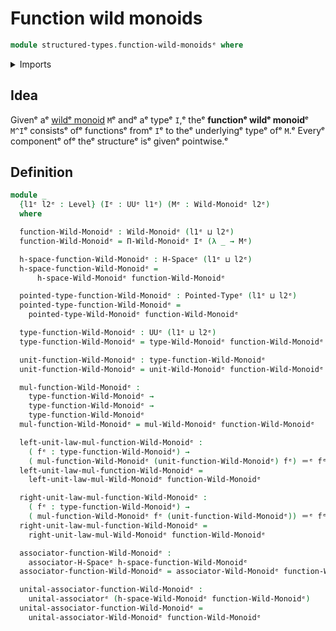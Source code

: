 # Function wild monoids

```agda
module structured-types.function-wild-monoidsᵉ where
```

<details><summary>Imports</summary>

```agda
open import foundation.identity-typesᵉ
open import foundation.universe-levelsᵉ

open import structured-types.dependent-products-wild-monoidsᵉ
open import structured-types.h-spacesᵉ
open import structured-types.pointed-typesᵉ
open import structured-types.wild-monoidsᵉ
```

</details>

## Idea

Givenᵉ aᵉ [wildᵉ monoid](structured-types.wild-monoids.mdᵉ) `M`ᵉ andᵉ aᵉ typeᵉ `I`,ᵉ theᵉ
**functionᵉ wildᵉ monoid**ᵉ `M^I`ᵉ consistsᵉ ofᵉ functionsᵉ fromᵉ `I`ᵉ to theᵉ underlyingᵉ
typeᵉ ofᵉ `M`.ᵉ Everyᵉ componentᵉ ofᵉ theᵉ structureᵉ isᵉ givenᵉ pointwise.ᵉ

## Definition

```agda
module _
  {l1ᵉ l2ᵉ : Level} (Iᵉ : UUᵉ l1ᵉ) (Mᵉ : Wild-Monoidᵉ l2ᵉ)
  where

  function-Wild-Monoidᵉ : Wild-Monoidᵉ (l1ᵉ ⊔ l2ᵉ)
  function-Wild-Monoidᵉ = Π-Wild-Monoidᵉ Iᵉ (λ _ → Mᵉ)

  h-space-function-Wild-Monoidᵉ : H-Spaceᵉ (l1ᵉ ⊔ l2ᵉ)
  h-space-function-Wild-Monoidᵉ =
      h-space-Wild-Monoidᵉ function-Wild-Monoidᵉ

  pointed-type-function-Wild-Monoidᵉ : Pointed-Typeᵉ (l1ᵉ ⊔ l2ᵉ)
  pointed-type-function-Wild-Monoidᵉ =
    pointed-type-Wild-Monoidᵉ function-Wild-Monoidᵉ

  type-function-Wild-Monoidᵉ : UUᵉ (l1ᵉ ⊔ l2ᵉ)
  type-function-Wild-Monoidᵉ = type-Wild-Monoidᵉ function-Wild-Monoidᵉ

  unit-function-Wild-Monoidᵉ : type-function-Wild-Monoidᵉ
  unit-function-Wild-Monoidᵉ = unit-Wild-Monoidᵉ function-Wild-Monoidᵉ

  mul-function-Wild-Monoidᵉ :
    type-function-Wild-Monoidᵉ →
    type-function-Wild-Monoidᵉ →
    type-function-Wild-Monoidᵉ
  mul-function-Wild-Monoidᵉ = mul-Wild-Monoidᵉ function-Wild-Monoidᵉ

  left-unit-law-mul-function-Wild-Monoidᵉ :
    ( fᵉ : type-function-Wild-Monoidᵉ) →
    ( mul-function-Wild-Monoidᵉ (unit-function-Wild-Monoidᵉ) fᵉ) ＝ᵉ fᵉ
  left-unit-law-mul-function-Wild-Monoidᵉ =
    left-unit-law-mul-Wild-Monoidᵉ function-Wild-Monoidᵉ

  right-unit-law-mul-function-Wild-Monoidᵉ :
    ( fᵉ : type-function-Wild-Monoidᵉ) →
    ( mul-function-Wild-Monoidᵉ fᵉ (unit-function-Wild-Monoidᵉ)) ＝ᵉ fᵉ
  right-unit-law-mul-function-Wild-Monoidᵉ =
    right-unit-law-mul-Wild-Monoidᵉ function-Wild-Monoidᵉ

  associator-function-Wild-Monoidᵉ :
    associator-H-Spaceᵉ h-space-function-Wild-Monoidᵉ
  associator-function-Wild-Monoidᵉ = associator-Wild-Monoidᵉ function-Wild-Monoidᵉ

  unital-associator-function-Wild-Monoidᵉ :
    unital-associatorᵉ (h-space-Wild-Monoidᵉ function-Wild-Monoidᵉ)
  unital-associator-function-Wild-Monoidᵉ =
    unital-associator-Wild-Monoidᵉ function-Wild-Monoidᵉ
```